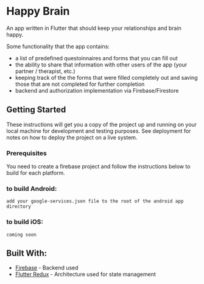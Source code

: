 # Happy Brain 

An app written in Flutter that should keep your relationships and brain happy. 


Some functionality that the app contains:

* a list of predefined questoinnaires and forms that you can fill out
* the ability to share that information with other users of the app (your partner / therapist, etc.)
* keeping track of the the forms that were filled completely out and saving those that are not completed for further completion
* backend and authorization implementation via Firebase/Firestore


## Getting Started

These instructions will get you a copy of the project up and running on your local machine for development and testing purposes. See deployment for notes on how to deploy the project on a live system.

### Prerequisites

You need to create a firebase project and follow the instructions below to build for each platform.



### to build Android:

```
add your google-services.json file to the root of the android app directory
```


### to build iOS:

```
coming soon
```

## Built With:

* [Firebase](https://firebase.google.com/) - Backend used
* [Flutter Redux](https://pub.dev/packages/flutter_redux) - Architecture used for state management
